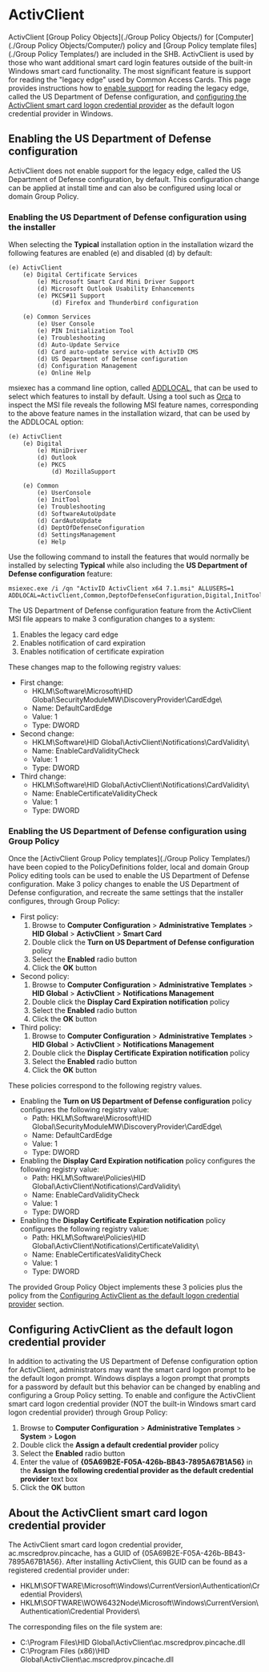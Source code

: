 # ActivClient

ActivClient [Group Policy Objects](./Group Policy Objects/) for [Computer](./Group Policy Objects/Computer/) policy and [Group Policy template files](./Group Policy Templates/) are included in the SHB. ActivClient is used by those who want additional smart card login features outside of the built-in Windows smart card functionality. The most significant feature is support for reading the "legacy edge" used by Common Access Cards. This page provides instructions how to [enable support](#enabling-the-us-department-of-defense-configuration) for reading the legacy edge, called the US Department of Defense configuration, and [configuring the ActivClient smart card logon credential provider](#configuring-activclient-as-the-default-logon-credential-provider) as the default logon credential provider in Windows.

## Enabling the US Department of Defense configuration
ActivClient does not enable support for the legacy edge, called the US Department of Defense configuration, by default. This configuration change can be applied at install time and can also be configured using local or domain Group Policy.

### Enabling the US Department of Defense configuration using the installer

When selecting the **Typical** installation option in the installation wizard the following features are enabled (e) and disabled (d) by default:

```
(e) ActivClient
    (e) Digital Certificate Services
        (e) Microsoft Smart Card Mini Driver Support
        (d) Microsoft Outlook Usability Enhancements
        (e) PKCS#11 Support
            (d) Firefox and Thunderbird configuration

    (e) Common Services
        (e) User Console
        (e) PIN Initialization Tool
        (e) Troubleshooting
        (d) Auto-Update Service
        (d) Card auto-update service with ActivID CMS
        (d) US Department of Defense configuration
        (d) Configuration Management
        (e) Online Help
```

msiexec has a command line option, called [ADDLOCAL](https://msdn.microsoft.com/en-us/library/windows/desktop/aa367536(v=vs.85).aspx), that can be used to select which features to install by default. Using a tool such as [Orca](https://msdn.microsoft.com/en-us/library/windows/desktop/aa370557(v=vs.85).aspx) to inspect the MSI file reveals the following MSI feature names, corresponding to the above feature names in the installation wizard, that can be used by the ADDLOCAL option:

```
(e) ActivClient
    (e) Digital
        (e) MiniDriver
        (d) Outlook
        (e) PKCS
            (d) MozillaSupport

    (e) Common
        (e) UserConsole
        (e) InitTool
        (e) Troubleshooting
        (d) SoftwareAutoUpdate
        (d) CardAutoUpdate
        (d) DeptOfDefenseConfiguration
        (d) SettingsManagement
        (e) Help
```
Use the following command to install the features that would normally be installed by selecting **Typical** while also including the **US Department of Defense configuration** feature:

```
msiexec.exe /i /qn "ActivID ActivClient x64 7.1.msi" ALLUSERS=1 ADDLOCAL=ActivClient,Common,DeptofDefenseConfiguration,Digital,InitTool,MiniDriver,PKCS,Troubleshooting,UserConsole,Help
```

The US Department of Defense configuration feature from the ActivClient MSI file  appears to make 3 configuration changes to a system:
1. Enables the legacy card edge
1. Enables notification of card expiration
1. Enables notification of certificate expiration

These changes map to the following registry values:
* First change:
    * HKLM\Software\Microsoft\HID Global\SecurityModuleMW\DiscoveryProvider\CardEdge\
    * Name: DefaultCardEdge
    * Value: 1
    * Type: DWORD
* Second change:
    * HKLM\Software\HID Global\ActivClient\Notifications\CardValidity\
    * Name: EnableCardValidityCheck
    * Value: 1
    * Type: DWORD
* Third change:
    * HKLM\Software\HID Global\ActivClient\Notifications\CardValidity\
    * Name: EnableCertificateValidityCheck
    * Value: 1
    * Type: DWORD

### Enabling the US Department of Defense configuration using Group Policy
Once the [ActivClient Group Policy templates](./Group Policy Templates/) have been copied to the PolicyDefinitions folder, local and domain Group Policy editing tools can be used to enable the US Department of Defense configuration. Make 3 policy changes to enable the US Department of Defense configuration, and recreate the same settings that the installer configures, through Group Policy:

* First policy:
    1. Browse to **Computer Configuration** > **Administrative Templates** > **HID Global** > **ActivClient** > **Smart Card**
    1. Double click the **Turn on US Department of Defense configuration** policy 
    1. Select the **Enabled** radio button
    1. Click the **OK** button
* Second policy:
    1. Browse to **Computer Configuration** > **Administrative Templates** > **HID Global** > **ActivClient** > **Notifications Management**
    1. Double click the **Display Card Expiration notification** policy 
    1. Select the **Enabled** radio button
    1. Click the **OK** button
* Third policy:
    1. Browse to **Computer Configuration** > **Administrative Templates** > **HID Global** > **ActivClient** > **Notifications Management**
    1. Double click the **Display Certificate Expiration notification** policy 
    1. Select the **Enabled** radio button
    1. Click the **OK** button

These policies correspond to the following registry values.

* Enabling the **Turn on US Department of Defense configuration** policy configures the following registry value:
    * Path: HKLM\Software\Microsoft\HID Global\SecurityModuleMW\DiscoveryProvider\CardEdge\ 
    * Name: DefaultCardEdge 
    * Value: 1 
    * Type: DWORD 
* Enabling the **Display Card Expiration notification** policy configures the following registry value:
    * Path: HKLM\Software\Policies\HID Global\ActivClient\Notifications\CardValidity\ 
    * Name: EnableCardValidityCheck 
    * Value: 1 
    * Type: DWORD 
* Enabling the **Display Certificate Expiration notification** policy configures the following registry value:
    * Path: HKLM\Software\Policies\HID Global\ActivClient\Notifications\CertificateValidity\ 
    * Name: EnableCertificatesValidityCheck 
    * Value: 1 
    * Type: DWORD 
    

The provided Group Policy Object implements these 3 policies plus the policy from the [Configuring ActivClient as the default logon credential provider](#configuring-activclient-as-the-default-logon-credential-provider) section.

## Configuring ActivClient as the default logon credential provider
In addition to activating the US Department of Defense configuration option for ActivClient, administrators may want the smart card logon prompt to be the default logon prompt. Windows displays a logon prompt that prompts for a password by default but this behavior can be changed by enabling and configuring a Group Policy setting. To enable and configure the ActivClient smart card logon credential provider (NOT the built-in Windows smart card logon  credential provider) through Group Policy:

1. Browse to **Computer Configuration** > **Administrative Templates** > **System** > **Logon**
1. Double click the **Assign a default credential provider** policy
1. Select the **Enabled** radio button
1. Enter the value of **{05A69B2E-F05A-426b-BB43-7895A67B1A56}** in the **Assign the following credential provider as the default credential provider** text box
1. Click the **OK** button

## About the ActivClient smart card logon credential provider
The ActivClient smart card logon credential provider, ac.mscredprov.pincache, has a GUID of {05A69B2E-F05A-426b-BB43-7895A67B1A56}. After installing ActivClient, this GUID can be found as a registered credential provider under:
* HKLM\SOFTWARE\Microsoft\Windows\CurrentVersion\Authentication\Credential Providers\
* HKLM\SOFTWARE\WOW6432Node\Microsoft\Windows\CurrentVersion\Authentication\Credential Providers\

The corresponding files on the file system are:
* C:\Program Files\HID Global\ActivClient\ac.mscredprov.pincache.dll
* C:\Program Files (x86)\HID Global\ActivClient\ac.mscredprov.pincache.dll